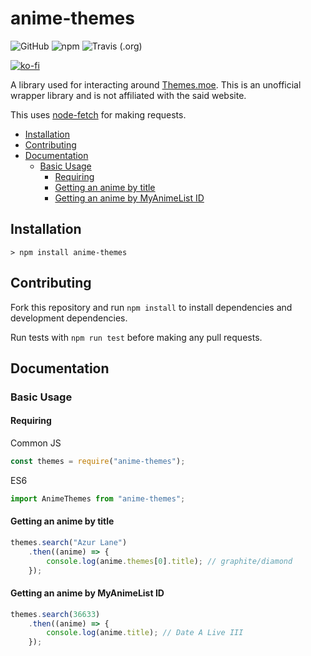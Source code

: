# anime-themes
![GitHub](https://img.shields.io/github/license/lenitrous/anime-themes?color=blue&style=flat-square) ![npm](https://img.shields.io/npm/v/anime-themes?style=flat-square) ![Travis (.org)](https://img.shields.io/travis/lenitrous/anime-themes?style=flat-square)

[![ko-fi](https://www.ko-fi.com/img/githubbutton_sm.svg)](https://ko-fi.com/W7W71CF9V)

A library used for interacting around [Themes.moe](https://themes.moe). This is an unofficial wrapper library and is not affiliated with the said website.

This uses [node-fetch](https://github.com/node-fetch/node-fetch#) for making requests.

* [Installation](#Installation)
* [Contributing](#Contributing)
* [Documentation](#Documentation)
    * [Basic Usage](#Basic-Usage)
        * [Requiring](#Requiring)
        * [Getting an anime by title](Getting-an-anime-by-title)
        * [Getting an anime by MyAnimeList ID](Getting-an-anime-by-MyAnimeList-ID)

## Installation
`> npm install anime-themes`

## Contributing
Fork this repository and run `npm install` to install dependencies and development dependencies.

Run tests with `npm run test` before making any pull requests.

## Documentation
### Basic Usage
#### Requiring
Common JS
```js
const themes = require("anime-themes");
```
ES6
```js
import AnimeThemes from "anime-themes";
```
#### Getting an anime by title
```js
themes.search("Azur Lane")
    .then((anime) => {
        console.log(anime.themes[0].title); // graphite/diamond
    });
```
#### Getting an anime by MyAnimeList ID
```js
themes.search(36633)
    .then((anime) => {
        console.log(anime.title); // Date A Live III
    });
```
